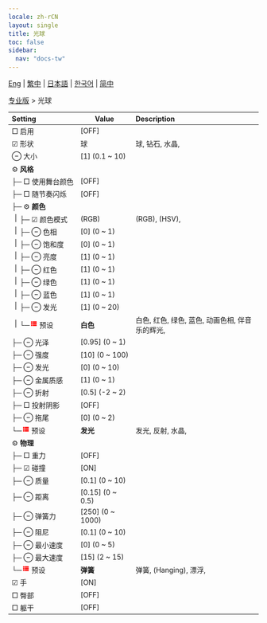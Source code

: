 ```yaml
---
locale: zh-rCN
layout: single
title: 光球
toc: false
sidebar:
  nav: "docs-tw"
---
```

[Eng](/dancexr/menu/2025.4/actor/light_ball) | [繁中](/tw/dancexr/menu/2025.4/actor/light_ball) | [日本語](/jp/dancexr/menu/2025.4/actor/light_ball) | [한국어](/kr/dancexr/menu/2025.4/actor/light_ball) | [简中](/zh/dancexr/menu/2025.4/actor/light_ball)

[专业版](../menu#专业版) > 光球



| Setting | Value | Description |
| :--- | --- | :--- |
|<nobr> □ 启用</nobr>| [OFF] | 
|<nobr>☑ 形状</nobr>| 球 | 球, 钻石, 水晶, 
|<nobr> ⊖ 大小</nobr>| [1] (0.1 ~ 10) | 
|<nobr> ⚙️ <b>风格</b></nobr>| | 
|<nobr>├─ □ 使用舞台颜色</nobr>| [OFF] | 
|<nobr>├─ □ 随节奏闪烁</nobr>| [OFF] | 
|<nobr>├─ ⚙️ <b>颜色</b></nobr>| | 
|<nobr><img src="/images/icon/ic_line_v.png"/>├─ ☑ 颜色模式</nobr>| (RGB) | (RGB), (HSV), 
|<nobr><img src="/images/icon/ic_line_v.png"/>├─ ⊖ 色相</nobr>| [0] (0 ~ 1) | 
|<nobr><img src="/images/icon/ic_line_v.png"/>├─ ⊖ 饱和度</nobr>| [0] (0 ~ 1) | 
|<nobr><img src="/images/icon/ic_line_v.png"/>├─ ⊖ 亮度</nobr>| [1] (0 ~ 1) | 
|<nobr><img src="/images/icon/ic_line_v.png"/>├─ ⊖ 红色</nobr>| [1] (0 ~ 1) | 
|<nobr><img src="/images/icon/ic_line_v.png"/>├─ ⊖ 绿色</nobr>| [1] (0 ~ 1) | 
|<nobr><img src="/images/icon/ic_line_v.png"/>├─ ⊖ 蓝色</nobr>| [1] (0 ~ 1) | 
|<nobr><img src="/images/icon/ic_line_v.png"/>├─ ⊖ 发光</nobr>| [1] (0 ~ 20) | 
|<nobr><img src="/images/icon/ic_line_v.png"/>└─<img src="/images/icon/ic_list.png" alt="list icon"/> 预设</nobr>| **白色** | 白色, 红色, 绿色, 蓝色, 动画色相, 伴音乐的辉光,  |
|<nobr>├─ ⊖ 光泽</nobr>| [0.95] (0 ~ 1) | 
|<nobr>├─ ⊖ 强度</nobr>| [10] (0 ~ 100) | 
|<nobr>├─ ⊖ 发光</nobr>| [0] (0 ~ 10) | 
|<nobr>├─ ⊖ 金属质感</nobr>| [1] (0 ~ 1) | 
|<nobr>├─ ⊖ 折射</nobr>| [0.5] (-2 ~ 2) | 
|<nobr>├─ □ 投射阴影</nobr>| [OFF] | 
|<nobr>├─ ⊖ 拖尾</nobr>| [0] (0 ~ 2) | 
|<nobr>└─<img src="/images/icon/ic_list.png" alt="list icon"/> 预设</nobr>| **发光** | 发光, 反射, 水晶,  |
|<nobr> ⚙️ <b>物理</b></nobr>| | 
|<nobr>├─ □ 重力</nobr>| [OFF] | 
|<nobr>├─ ☑ 碰撞</nobr>| [ON] | 
|<nobr>├─ ⊖ 质量</nobr>| [0.1] (0 ~ 10) | 
|<nobr>├─ ⊖ 距离</nobr>| [0.15] (0 ~ 0.5) | 
|<nobr>├─ ⊖ 弹簧力</nobr>| [250] (0 ~ 1000) | 
|<nobr>├─ ⊖ 阻尼</nobr>| [0.1] (0 ~ 10) | 
|<nobr>├─ ⊖ 最小速度</nobr>| [0] (0 ~ 5) | 
|<nobr>├─ ⊖ 最大速度</nobr>| [15] (2 ~ 15) | 
|<nobr>└─<img src="/images/icon/ic_list.png" alt="list icon"/> 预设</nobr>| **弹簧** | 弹簧, (Hanging), 漂浮,  |
|<nobr> ☑ 手</nobr>| [ON] | 
|<nobr> □ 臀部</nobr>| [OFF] | 
|<nobr> □ 躯干</nobr>| [OFF] | 
